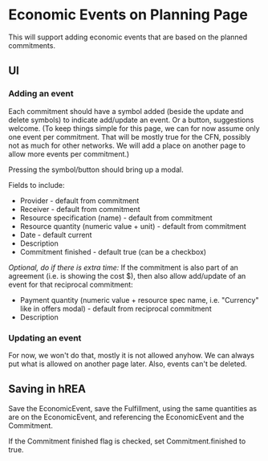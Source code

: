 # Economic Events on Planning Page

This will support adding economic events that are based on the planned commitments.

## UI

### Adding an event

Each commitment should have a symbol added (beside the update and delete symbols) to indicate add/update an event.  Or a button, suggestions welcome.  (To keep things simple for this page, we can for now assume only one event per commitment.  That will be mostly true for the CFN, possibly not as much for other networks.  We will add a place on another page to allow more events per commitment.)

Pressing the symbol/button should bring up a modal.

Fields to include:

* Provider - default from commitment
* Receiver - default from commitment
* Resource specification (name) - default from commitment
* Resource quantity (numeric value + unit) - default from commitment
* Date - default current
* Description
* Commitment finished - default true (can be a checkbox)

*Optional, do if there is extra time:* If the commitment is also part of an agreement (i.e. is showing the cost $), then also allow add/update of an event for that reciprocal commitment:

* Payment quantity (numeric value + resource spec name, i.e. "Currency" like in offers modal) - default from reciprocal commitment
* Description

### Updating an event

For now, we won't do that, mostly it is not allowed anyhow.  We can always put what is allowed on another page later.  Also, events can't be deleted.

## Saving in hREA

Save the EconomicEvent, save the Fulfillment, using the same quantities as are on the EconomicEvent, and referencing the EconomicEvent and the Commitment.

If the Commitment finished flag is checked, set Commitment.finished to true.
